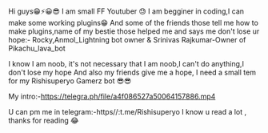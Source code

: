 Hi guys😁⚡😀😎
I am small FF Youtuber 😓
I am begginer in coding,I can make some working plugins😁
And some of the friends those tell me how to make plugins,name of my bestie those helped me
and says me don't lose ur hope:- Rocky,Anmol_Lightning bot owner
& Srinivas Rajkumar-Owner of Pikachu_lava_bot

I know I am noob, it's not necessary that I am noob,I can't do anything,I don't lose my hope
And also my friends give me a hope,
I need a small tem for my Rishisuperyo Gamerz bot 😎😎

My intro:-https://telegra.ph/file/a4f086527a50064157886.mp4

U can pm me in telegram:-https//:t.me/Rishisuperyo
I know u read a lot , thanks for reading 😂
